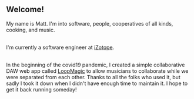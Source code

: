 ## Welcome! 

My name is Matt.  I'm into software, people, cooperatives of all kinds, cooking, and music.  

<br/>
I'm currently a software engineer at <a href="https://www.izotope.com/">iZotope</a>. 
<br/><br/>


In the beginning of the covid19 pandemic, I created a simple collaborative DAW web app called <a href=https://github.com/mgoldfield/nodelooper>LoopMagic</a> to allow musicians to collaborate while we were separated from each other.  Thanks to all the folks who used it, but sadly I took it down when I didn't have enough time to maintain it.  I hope to get it back running someday!  
